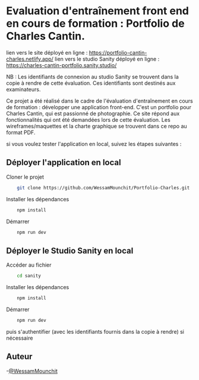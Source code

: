 # Evaluation d'entraînement front end en cours de formation : Portfolio de Charles Cantin.

lien vers le site déployé en ligne : https://portfolio-cantin-charles.netlify.app/
lien vers le studio Sanity déployé en ligne : https://charles-cantin-portfolio.sanity.studio/

NB : Les identifiants de connexion au studio Sanity se trouvent dans la copie à rendre de cette évaluation. Ces identifiants sont destinés aux examinateurs.

Ce projet a été réalisé dans le cadre de l'évaluation d'entraînement en cours de formation : développer une application front-end. C'est un portfolio pour Charles Cantin, qui est passionné de photographie. Ce site répond aux fonctionnalités qui ont été demandées lors de cette évaluation. Les wireframes/maquettes et la charte graphique se trouvent dans ce repo au format PDF.

si vous voulez tester l'application en local, suivez les étapes suivantes :

## Déployer l'application en local

Cloner le projet

```bash
    git clone https://github.com/WessamMounchit/Portfolio-Charles.git
```

Installer les dépendances

```bash
    npm install
```

Démarrer

```bash
    npm run dev
```

## Déployer le Studio Sanity en local

Accéder au fichier

```bash
    cd sanity
```

Installer les dépendances

```bash
    npm install
```

Démarrer

```bash
    npm run dev
```

puis s'authentifier (avec les identifiants fournis dans la copie à rendre) si nécessaire

## Auteur

-[@WessamMounchit](https://github.com/WessamMounchit)
